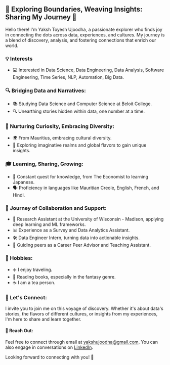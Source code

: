## 🌟 Exploring Boundaries, Weaving Insights: Sharing My Journey 🌟

Hello there! I'm Yaksh Toyesh Ujoodha, a passionate explorer who finds joy in connecting the dots across data, experiences, and cultures. My journey is a blend of discovery, analysis, and fostering connections that enrich our world.

### 💡 Interests
- 💻 Interested in Data Science, Data Engineering, Data Analysis, Software Engineering, Time Series, NLP, Automation, Big Data.

### 🔍 Bridging Data and Narratives:
- 📚 Studying Data Science and Computer Science at Beloit College.
- 🔍 Unearthing stories hidden within data, one number at a time.

### 🌌 Nurturing Curiosity, Embracing Diversity:
- 🌍 From Mauritius, embracing cultural diversity.
- 🌟 Exploring imaginative realms and global flavors to gain unique insights.

### 🎓 Learning, Sharing, Growing:
- 📖 Constant quest for knowledge, from The Economist to learning Japanese.
- 🗣 Proficiency in languages like Mauritian Creole, English, French, and Hindi.

### 🚀 Journey of Collaboration and Support:
- 🧠 Research Assistant at the University of Wisconsin - Madison, applying deep learning and ML frameworks.
- 📊 Experience as a Survey and Data Analytics Assistant.
- 🛠 Data Engineer Intern, turning data into actionable insights.
- 👥 Guiding peers as a Career Peer Advisor and Teaching Assistant.

### 🎯 Hobbies:
- ✈️ I enjoy traveling.
- 📖 Reading books, especially in the fantasy genre.
- ☕ I am a tea person.

### 🔗 Let's Connect:
I invite you to join me on this voyage of discovery. Whether it's about data's stories, the flavors of different cultures, or insights from my experiences, I'm here to share and learn together.

#### 📧 Reach Out:
Feel free to connect through email at yakshujoodha@gmail.com. You can also engage in conversations on [LinkedIn](https://www.linkedin.com/in/yourprofile/).

Looking forward to connecting with you! 🤝
